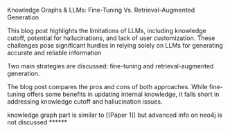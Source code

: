 Knowledge Graphs & LLMs: Fine-Tuning Vs. Retrieval-Augmented Generation

This blog post highlights the limitations of LLMs, including knowledge cutoff, potential for hallucinations, and lack of user customization. These challenges pose significant hurdles in relying solely on LLMs for generating accurate and reliable information

Two main strategies are discussed: fine-tuning and retrieval-augmented generation.

The blog post compares the pros and cons of both approaches. While fine-tuning offers some benefits in updating internal knowledge, it falls short in addressing knowledge cutoff and hallucination issues.

knowledge graph part is similar to  [[Paper 1]]   but advanced info on neo4j is not discussed ******